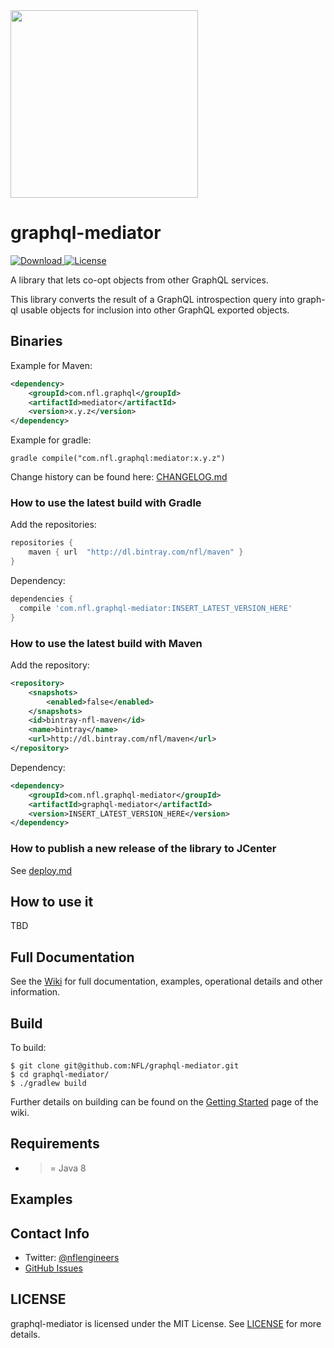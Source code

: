 <img src="http://static.nfl.com/static/content/public/static/img/logos/nfl-engineering-light.svg" width="300" />

# graphql-mediator

[ ![Download](https://api.bintray.com/packages/nfl/maven/mediator/images/download.svg) ](https://bintray.com/nfl/maven/mediator/_latestVersion) [![License](https://img.shields.io/github/license/mashape/apistatus.svg)](https://github.com/nfl/graphql-mediator/blob/master/LICENSE)

A library that lets co-opt objects from other GraphQL services.

This library converts the result of a GraphQL introspection query into graph-ql usable objects for inclusion into
other GraphQL exported objects.

## Binaries

Example for Maven:

```xml
<dependency>
    <groupId>com.nfl.graphql</groupId>
    <artifactId>mediator</artifactId>
    <version>x.y.z</version>
</dependency>
```

Example for gradle:

```
gradle compile("com.nfl.graphql:mediator:x.y.z")
```

Change history can be found here: [CHANGELOG.md](https://github.com/nfl/graphql-mediator/blob/master/CHANGELOG.md)

### How to use the latest build with Gradle

Add the repositories:

```groovy
repositories {
    maven { url  "http://dl.bintray.com/nfl/maven" }
}
```

Dependency:

```groovy
dependencies {
  compile 'com.nfl.graphql-mediator:INSERT_LATEST_VERSION_HERE'
}
```

### How to use the latest build with Maven

Add the repository:

```xml
<repository>
    <snapshots>
        <enabled>false</enabled>
    </snapshots>
    <id>bintray-nfl-maven</id>
    <name>bintray</name>
    <url>http://dl.bintray.com/nfl/maven</url>
</repository>

```

Dependency:

```xml
<dependency>
    <groupId>com.nfl.graphql-mediator</groupId>
    <artifactId>graphql-mediator</artifactId>
    <version>INSERT_LATEST_VERSION_HERE</version>
</dependency>

```

### How to publish a new release of the library to JCenter
See [deploy.md](deploy.md)

## How to use it

TBD


## Full Documentation

See the [Wiki](https://github.com/NFL/graphql-mediator/wiki/) for full documentation, examples, operational details and other information.

## Build

To build:

```
$ git clone git@github.com:NFL/graphql-mediator.git
$ cd graphql-mediator/
$ ./gradlew build
```

Further details on building can be found on the [Getting Started](https://github.com/NFL/graphql-mediator/wiki/Getting-Started) page of the wiki.

## Requirements

 - >= Java 8

## Examples 

## Contact Info

- Twitter: [@nflengineers](http://twitter.com/nflengineers)
- [GitHub Issues](https://github.com/NFL/graphql-mediator/issues)


## LICENSE

graphql-mediator is licensed under the MIT License. See [LICENSE](LICENSE) for more details.
